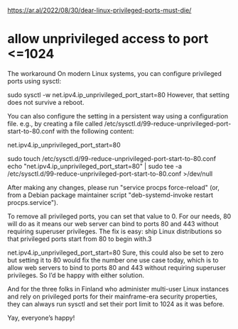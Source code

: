 https://ar.al/2022/08/30/dear-linux-privileged-ports-must-die/

# allow unprivileged access to port <=1024
The workaround
On modern Linux systems, you can configure privileged ports using sysctl:

sudo sysctl -w net.ipv4.ip_unprivileged_port_start=80
However, that setting does not survive a reboot.

You can also configure the setting in a persistent way using a configuration file. e.g., by creating a file called /etc/sysctl.d/99-reduce-unprivileged-port-start-to-80.conf with the following content:

net.ipv4.ip_unprivileged_port_start=80

sudo touch /etc/sysctl.d/99-reduce-unprivileged-port-start-to-80.conf
echo "net.ipv4.ip_unprivileged_port_start=80" | sudo tee -a /etc/sysctl.d/99-reduce-unprivileged-port-start-to-80.conf >/dev/null

After making any changes, please run "service procps force-reload" (or, from
a Debian package maintainer script "deb-systemd-invoke restart procps.service").

To remove all privileged ports, you can set that value to 0. For our needs, 80 will do as it means our web server can bind to ports 80 and 443 without requiring superuser privileges.
The fix is easy: ship Linux distributions so that privileged ports start from 80 to begin with.3

net.ipv4.ip_unprivileged_port_start=80
Sure, this could also be set to zero but setting it to 80 would fix the number one use case today, which is to allow web servers to bind to ports 80 and 443 without requiring superuser privileges. So I’d be happy with either solution.

And for the three folks in Finland who administer multi-user Linux instances and rely on privileged ports for their mainframe-era security properties, they can always run sysctl and set their port limit to 1024 as it was before.

Yay, everyone’s happy!

